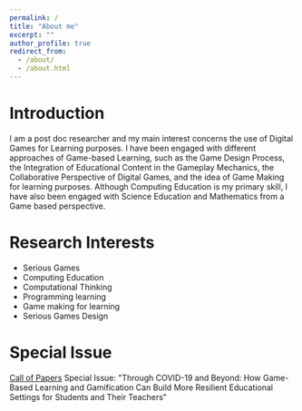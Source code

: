 ```yaml
---
permalink: /
title: "About me"
excerpt: ""
author_profile: true
redirect_from: 
  - /about/
  - /about.html
---
```


Introduction
======

I am a post doc researcher and my main interest concerns the use of Digital Games for Learning purposes. I have been engaged with different approaches of Game-based Learning, such as the Game Design Process, the Integration of Educational Content in the Gameplay Mechanics, the Collaborative Perspective of Digital Games, and the idea of Game Making for learning purposes. Although Computing Education is my primary skill, I have also been engaged with Science Education and Mathematics from a Game based perspective. 

Research Interests
======
 
- Serious Games
- Computing Education
- Computational Thinking
- Programming learning
- Game making for learning
- Serious Games Design

Special Issue
=======

<a href="https://www.mdpi.com/journal/education/special_issues/Gamebased_Learning/">Call of Papers</a>
Special Issue: "Through COVID-19 and Beyond: How Game-Based Learning and Gamification Can Build More Resilient Educational Settings for Students and Their Teachers"
 
